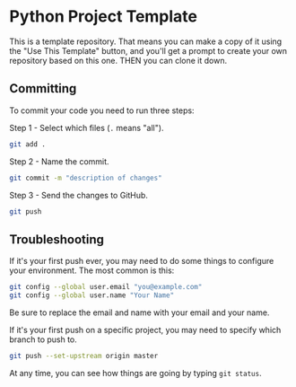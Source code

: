 # Python Project Template

This is a template repository. That means you can make a copy of it using the "Use This Template" button, and you'll get a prompt to create your own repository based on this one. THEN you can clone it down.

## Committing

To commit your code you need to run three steps:

Step 1 - Select which files (`.` means "all").
```bash
git add .
```

Step 2 - Name the commit. 
```bash
git commit -m "description of changes"
```

Step 3 - Send the changes to GitHub.
```bash
git push
```


## Troubleshooting

If it's your first push ever, you may need to do some things to configure your environment. The most common is this:

```bash
git config --global user.email "you@example.com"
git config --global user.name "Your Name"
```

Be sure to replace the email and name with your email and your name.

If it's your first push on a specific project, you may need to specify which branch to push to.

```bash
git push --set-upstream origin master
```

At any time, you can see how things are going by typing `git status`.
